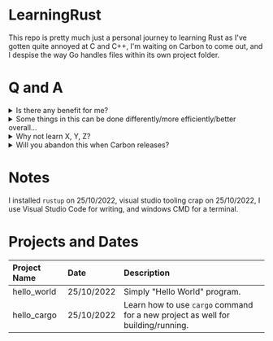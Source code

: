 # LearningRust
This repo is pretty much just a personal journey to learning Rust as I've gotten quite annoyed at C and C++, I'm waiting on Carbon to come out, and I despise the way Go handles files within its own project folder.

# Q and A
<details>
	<summary>Is there any benefit for me?</summary>

Probably not, this is a personal repo of learning Rust so I don't expect anyone else to learn something from this.
</details>
<details>
	<summary>Some things in this can be done differently/more efficiently/better overall...</summary>

Well duh. I'm still fucking learning. You're more than welcome to add an issue ticket but please keep it professional.
</details>
<details>
	<summary>Why not learn X, Y, Z?</summary>

I wanna learn Rust to get it on my personal record of languages that I know and can help others with. Plus, your X, Y, or Z isn't good enough for me.
</details>
<details>
	<summary>Will you abandon this when Carbon releases?</summary>

More than likely. But until then, I'm reading from the 2018 version of The Rust Programming Language book, so if you own that or know where to find a copy, feel free to follow along.
</details>

# Notes
I installed `rustup` on 25/10/2022, visual studio tooling crap on 25/10/2022, I use Visual Studio Code for writing, and windows CMD for a terminal.

# Projects and Dates
| Project Name | Date       | Description                                                                      |
| :---         | :---       | :---                                                                             |
| hello_world  | 25/10/2022 | Simply "Hello World" program.                                                    |
| hello_cargo  | 25/10/2022 | Learn how to use `cargo` command for a new project as well for building/running. |
